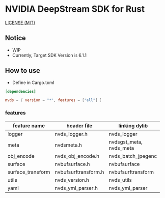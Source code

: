 NVIDIA DeepStream SDK for Rust
=====

[LICENSE (MIT)](LICENSE)

## Notice

* WIP
* Currently, Target SDK Version is 6.1.1

## How to use

* Define in Cargo.toml

```toml
[dependencies]

nvds = { version = "*", features = ["all"] }
```

### features

| feature name      | header file          | linking dylib           |
|-------------------|----------------------|-------------------------|
| logger            | nvds_logger.h        | nvds_logger             |
| meta              | nvdsmeta.h           | nvdsgst_meta, nvds_meta |
| obj_encode        | nvds_obj_encode.h    | nvds_batch_jpegenc      |
| surface           | nvbufsurface.h       | nvbufsurface            |
| surface_transform | nvbufsurftransform.h | nvbufsurftransform      |
| utils             | nvds_version.h       | nvds_utils              |
| yaml              | nvds_yml_parser.h    | nvds_yml_parser         |

